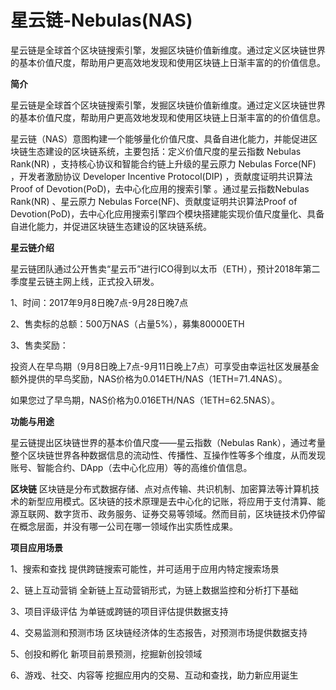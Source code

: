# 

# 星云链-Nebulas(NAS)

星云链是全球首个区块链搜索引擎，发掘区块链价值新维度。通过定义区块链世界的基本价值尺度，帮助用户更高效地发现和使用区块链上日渐丰富的的价值信息。

**简介**

星云链是全球首个区块链搜索引擎，发掘区块链价值新维度。通过定义区块链世界的基本价值尺度，帮助用户更高效地发现和使用区块链上日渐丰富的的价值信息。

星云链（NAS）意图构建一个能够量化价值尺度、具备自进化能力，并能促进区块链生态建设的区块链系统，主要包括：定义价值尺度的星云指数 Nebulas Rank(NR) ，支持核心协议和智能合约链上升级的星云原力 Nebulas Force(NF) ，开发者激励协议 Developer Incentive Protocol(DIP) ，贡献度证明共识算法 Proof of Devotion(PoD)，去中心化应用的搜索引擎 。通过星云指数Nebulas Rank(NR) 、星云原力 Nebulas Force(NF)、贡献度证明共识算法Proof of Devotion(PoD)，去中心化应用搜索引擎四个模块搭建能实现价值尺度量化、具备自进化能力，并促进区块链生态建设的区块链系统。

**星云链介绍**

星云链团队通过公开售卖“星云币”进行ICO得到以太币（ETH），预计2018年第二季度星云链主网上线，正式投入研发。

1、时间：2017年9月8日晚7点-9月28日晚7点

2、售卖标的总额：500万NAS（占量5%），募集80000ETH

3、售卖奖励：

投资人在早鸟期（9月8日晚上7点-9月11日晚上7点）可享受由幸运社区发展基金额外提供的早鸟奖励，NAS价格为0.014ETH/NAS（1ETH=71.4NAS）。

如果您过了早鸟期，NAS价格为0.016ETH/NAS（1ETH=62.5NAS）。

**功能与用途**

星云链提出区块链世界的基本价值尺度——星云指数（Nebulas Rank），通过考量整个区块链世界各种数据信息的流动性、传播性、互操作性等多个维度，从而发现账号、智能合约、DApp（去中心化应用）等的高维价值信息。

**区块链**
区块链是分布式数据存储、点对点传输、共识机制、加密算法等计算机技术的新型应用模式。区块链的技术原理是去中心化的记账，将应用于支付清算、能源互联网、数字货币、政务服务、证券交易等领域。然而目前，区块链技术仍停留在概念层面，并没有哪一公司在哪一领域作出实质性成果。

**项目应用场景**

1、搜索和查找
提供跨链搜索可能性，并可适用于应用内特定搜索场景

2、链上互动营销
全新链上互动营销形式，为链上数据监控和分析打下基础

3、项目评级评估
为单链或跨链的项目评估提供数据支持

4、交易监测和预测市场
区块链经济体的生态报告，对预测市场提供数据支持

5、创投和孵化
新项目前景预测，挖掘新创投领域

6、游戏、社交、内容等
挖掘应用内的交易、互动和查找，助力新应用诞生

